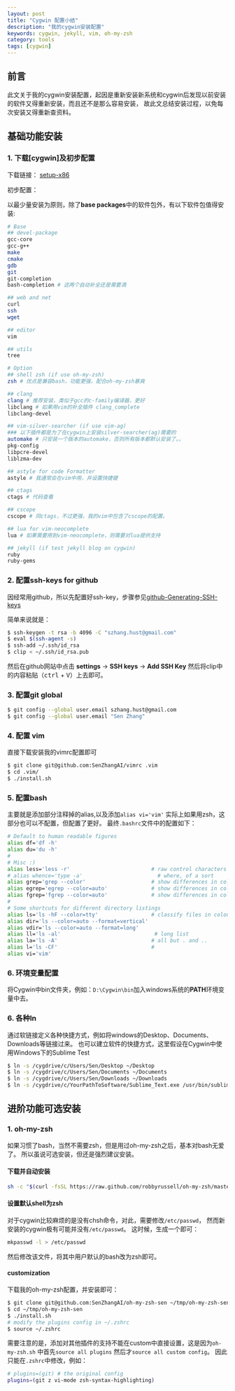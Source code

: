 ```yaml
---
layout: post
title: "Cygwin 配置小结"
description: "我的cygwin安装配置"
keywords: cygwin, jekyll, vim, oh-my-zsh
category: tools
tags: [cygwin]
---
```


## 前言
此文关于我的cygwin安装配置，起因是重新安装新系统和cygwin后发现以前安装的软件又得重新安装，而且还不是那么容易安装，
故此文总结安装过程，以免每次安装又得重新查资料。

## 基础功能安装
### 1. 下载[cygwin]及初步配置

下载链接： [setup-x86](http://www.cygiwn.com/setup-x86.exe)

初步配置：

以最少量安装为原则，除了**base packages**中的软件包外，有以下软件包值得安装:

``` bash
# Base
## devel-package
gcc-core
gcc-g++
make
cmake
gdb
git
git-completion
bash-completion # 这两个自动补全还是需要滴

## web and net
curl
ssh
wget

## editor
vim

## utils
tree

# Option
## shell zsh (if use oh-my-zsh)
zsh # 优点是兼容bash，功能更强，配合oh-my-zsh暴爽

## clang
clang # 推荐安装，类似于gcc的c-family编译器，更好
libclang # 如果用vim的补全插件 clang_complete
libclang-devel

## vim-silver-searcher (if use vim-ag)
### 以下插件都是为了在cygwin上安装silver-searcher(ag)需要的
automake # 只安装一个版本的automake，否则所有版本都默认安装了。。
pkg-config
libpcre-devel
liblzma-dev

## astyle for code Formatter
astyle # 我通常会在vim中用，并设置快捷键

## ctags
ctags # 代码查看

## cscope
cscope # 同ctags，不过更强，我的vim中包含了cscope的配置。

## lua for vim-neocomplete
lua # 如果需要用到vim-neocomplete，则需要对lua提供支持

## jekyll (if test jekyll blog on cygwin)
ruby
ruby-gems
```

### 2. 配置ssh-keys for github
因经常用github，所以先配置好ssh-key，步骤参见[github-Generating-SSH-keys](help.github.com/articles/generating-ssh-keys)

简单来说就是：

```bash
$ ssh-keygen -t rsa -b 4096 -C "szhang.hust@gmail.com"
$ eval $(ssh-agent -s)
$ ssh-add ~/.ssh/id_rsa
$ clip < ~/.ssh/id_rsa.pub
```

然后在github网站中点击 **settings** -> **SSH keys** -> **Add SSH Key**
然后将clip中的内容粘贴（<kbd>ctrl</kbd> + <kbd>V</kbd>）上去即可。

### 3. 配置git global

```bash
$ git config --global user.email szhang.hust@gmail.com
$ git config --global user.email "Sen Zhang"
```

### 4. 配置 vim
直接下载安装我的vimrc配置即可

```bash
$ git clone git@github.com:SenZhangAI/vimrc .vim
$ cd .vim/
$ ./install.sh
```

### 5. 配置bash
主要就是添加部分注释掉的alias,以及添加`alias vi='vim'`
实际上如果用zsh，这部分也可以不配置，但配置了更好。
最终`.bashrc`文件中的配置如下：

```bash
# Default to human readable figures
alias df='df -h'
alias du='du -h'
#
# Misc :)
alias less='less -r'                          # raw control characters
# alias whence='type -a'                        # where, of a sort
alias grep='grep --color'                     # show differences in colour
alias egrep='egrep --color=auto'              # show differences in colour
alias fgrep='fgrep --color=auto'              # show differences in colour
#
# Some shortcuts for different directory listings
alias ls='ls -hF --color=tty'                 # classify files in colour
alias dir='ls --color=auto --format=vertical'
alias vdir='ls --color=auto --format=long'
alias ll='ls -al'                              # long list
alias la='ls -A'                              # all but . and ..
alias l='ls -CF'                              #
alias vi='vim'
```

### 6. 环境变量配置
将Cygwin中bin文件夹，例如：`D:\Cygwin\bin`加入windows系统的**PATH**环境变量中去。

### 6. 各种ln
通过软链接定义各种快捷方式，例如将windows的Desktop、Documents、Downloads等链接过来。
也可以建立软件的快捷方式，这里假设在Cygwin中使用Windows下的Sublime Test

```bash
$ ln -s /cygdrive/c/Users/Sen/Desktop ~/Desktop
$ ln -s /cygdrive/c/Users/Sen/Documents ~/Documents
$ ln -s /cygdrive/c/Users/Sen/Downloads ~/Downloads
$ ln -s /cygdrive/c/YourPathToSoftware/Sublime_Text.exe /usr/bin/sublime_text
```

## 进阶功能可选安装
### 1. oh-my-zsh
如果习惯了bash，当然不需要zsh，但是用过oh-my-zsh之后，基本对bash无爱了。
所以虽说可选安装，但还是强烈建议安装。

#### 下载并自动安装

```bash
sh -c "$(curl -fsSL https://raw.github.com/robbyrussell/oh-my-zsh/master/tools/install.sh)"
```

#### 设置默认shell为zsh
对于cygwin比较麻烦的是没有chsh命令，对此，需要修改`/etc/passwd`，
然而新安装的cygwin极有可能并没有`/etc/passwd`。
这时候，生成一个即可：

```bash
mkpasswd -l > /etc/passwd
```

然后修改该文件，将其中用户默认的bash改为zsh即可。

#### customization
下载我的oh-my-zsh配置，并安装即可：

```bash
$ git clone git@github.com:SenZhangAI/oh-my-zsh-sen ~/tmp/oh-my-zsh-sen
$ cd ~/tmp/oh-my-zsh-sen
$ ./install.sh
# modify the plugins config in ~/.zshrc
$ source ~/.zshrc
```

需要注意的是，添加对其他插件的支持不能在custom中直接设置，这是因为`oh-my-zsh.sh`
中首先`source all plugins` 然后才`source all custom config`。
因此只能在`.zshrc`中修改，例如：

```bash
# plugins=(git) # the original config
plugins=(git z vi-mode zsh-syntax-highlighting)
```

